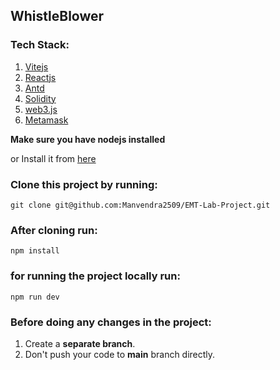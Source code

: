 ## WhistleBlower 

### Tech Stack:

1. [Vitejs](https://vitejs.dev/guide/) <br/>
2. [Reactjs](https://react.dev/) <br/>  
3. [Antd](https://ant.design/) <br/>
4. [Solidity](https://docs.soliditylang.org/en/latest/) <br/>
5. [web3.js](https://web3js.readthedocs.io/en/v1.8.2/) <br/>
6. [Metamask](https://docs.metamask.io/guide/#why-metamask) <br/>

**Make sure you have nodejs installed** <br/>

or Install it from [here](https://nodejs.org/en/download)

### Clone this project by running:

``` git clone git@github.com:Manvendra2509/EMT-Lab-Project.git ``` <br/>

### After cloning run:

` npm install ` <br/>

### for running the project locally run:

` npm run dev ` <br/>

### Before doing any changes in the project:
1. Create a **separate branch**.
2. Don't push your code to **main** branch directly.

